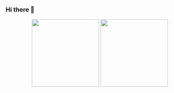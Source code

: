 ### Hi there 👋


<div align = "center"> 
  <a href://beacons.ai/Sdxvi>
  <img height="180em" src="https://github-readme-stats.vercel.app/api?username=Sdxvi&show_icons=true&theme=gruvbox">
  <img height="180em" src="https://github-readme-stats.vercel.app/api/top-langs/?username=Sdxvi&layout=compact&theme=gruvbox">
</div>
<!--
**Sdxvi/Sdxvi** is a ✨ _special_ ✨ repository because its `README.md` (this file) appears on your GitHub profile.

Here are some ideas to get you started:

- 🔭 I’m currently working on ...
- 🌱 I’m currently learning ...
- 👯 I’m looking to collaborate on ...
- 🤔 I’m looking for help with ...
- 💬 Ask me about ...
- 📫 How to reach me: ...
- 😄 Pronouns: ...
- ⚡ Fun fact: ...
-->

